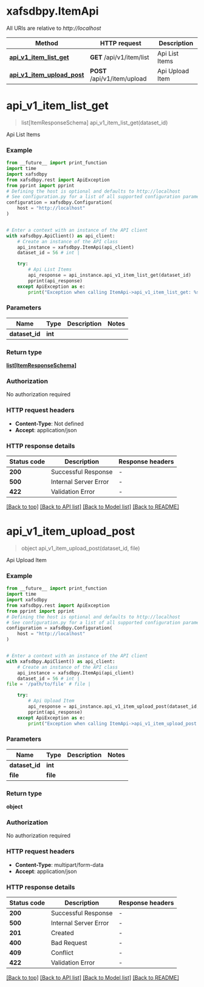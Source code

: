# xafsdbpy.ItemApi

All URIs are relative to *http://localhost*

Method | HTTP request | Description
------------- | ------------- | -------------
[**api_v1_item_list_get**](ItemApi.md#api_v1_item_list_get) | **GET** /api/v1/item/list | Api List Items
[**api_v1_item_upload_post**](ItemApi.md#api_v1_item_upload_post) | **POST** /api/v1/item/upload | Api Upload Item


# **api_v1_item_list_get**
> list[ItemResponseSchema] api_v1_item_list_get(dataset_id)

Api List Items

### Example

```python
from __future__ import print_function
import time
import xafsdbpy
from xafsdbpy.rest import ApiException
from pprint import pprint
# Defining the host is optional and defaults to http://localhost
# See configuration.py for a list of all supported configuration parameters.
configuration = xafsdbpy.Configuration(
    host = "http://localhost"
)


# Enter a context with an instance of the API client
with xafsdbpy.ApiClient() as api_client:
    # Create an instance of the API class
    api_instance = xafsdbpy.ItemApi(api_client)
    dataset_id = 56 # int | 

    try:
        # Api List Items
        api_response = api_instance.api_v1_item_list_get(dataset_id)
        pprint(api_response)
    except ApiException as e:
        print("Exception when calling ItemApi->api_v1_item_list_get: %s\n" % e)
```

### Parameters

Name | Type | Description  | Notes
------------- | ------------- | ------------- | -------------
 **dataset_id** | **int**|  | 

### Return type

[**list[ItemResponseSchema]**](ItemResponseSchema.md)

### Authorization

No authorization required

### HTTP request headers

 - **Content-Type**: Not defined
 - **Accept**: application/json

### HTTP response details
| Status code | Description | Response headers |
|-------------|-------------|------------------|
**200** | Successful Response |  -  |
**500** | Internal Server Error |  -  |
**422** | Validation Error |  -  |

[[Back to top]](#) [[Back to API list]](../README.md#documentation-for-api-endpoints) [[Back to Model list]](../README.md#documentation-for-models) [[Back to README]](../README.md)

# **api_v1_item_upload_post**
> object api_v1_item_upload_post(dataset_id, file)

Api Upload Item

### Example

```python
from __future__ import print_function
import time
import xafsdbpy
from xafsdbpy.rest import ApiException
from pprint import pprint
# Defining the host is optional and defaults to http://localhost
# See configuration.py for a list of all supported configuration parameters.
configuration = xafsdbpy.Configuration(
    host = "http://localhost"
)


# Enter a context with an instance of the API client
with xafsdbpy.ApiClient() as api_client:
    # Create an instance of the API class
    api_instance = xafsdbpy.ItemApi(api_client)
    dataset_id = 56 # int | 
file = '/path/to/file' # file | 

    try:
        # Api Upload Item
        api_response = api_instance.api_v1_item_upload_post(dataset_id, file)
        pprint(api_response)
    except ApiException as e:
        print("Exception when calling ItemApi->api_v1_item_upload_post: %s\n" % e)
```

### Parameters

Name | Type | Description  | Notes
------------- | ------------- | ------------- | -------------
 **dataset_id** | **int**|  | 
 **file** | **file**|  | 

### Return type

**object**

### Authorization

No authorization required

### HTTP request headers

 - **Content-Type**: multipart/form-data
 - **Accept**: application/json

### HTTP response details
| Status code | Description | Response headers |
|-------------|-------------|------------------|
**200** | Successful Response |  -  |
**500** | Internal Server Error |  -  |
**201** | Created |  -  |
**400** | Bad Request |  -  |
**409** | Conflict |  -  |
**422** | Validation Error |  -  |

[[Back to top]](#) [[Back to API list]](../README.md#documentation-for-api-endpoints) [[Back to Model list]](../README.md#documentation-for-models) [[Back to README]](../README.md)

